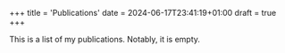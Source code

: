 +++
title = 'Publications'
date = 2024-06-17T23:41:19+01:00
draft = true
+++

This is a list of my publications.
Notably, it is empty.
